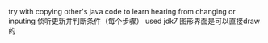 try with copying other's java code to learn hearing from changing or inputing
 侦听更新并判断条件（每个步骤）
 used jdk7
 图形界面是可以直接draw的

